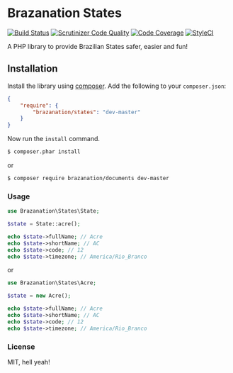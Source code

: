 Brazanation States
=====================

[![Build Status](https://travis-ci.org/brazanation/states.svg?branch=master)](https://travis-ci.org/brazanation/states)
[![Scrutinizer Code Quality](https://scrutinizer-ci.com/g/brazanation/states/badges/quality-score.png?b=master)](https://scrutinizer-ci.com/g/brazanation/states/?branch=master)
[![Code Coverage](https://scrutinizer-ci.com/g/brazanation/states/badges/coverage.png?b=master)](https://scrutinizer-ci.com/g/brazanation/states/?branch=master)
[![StyleCI](https://styleci.io/repos/80746816/shield)](https://styleci.io/repos/80746816)

A PHP library to provide Brazilian States safer, easier and fun!

Installation
------------

Install the library using [composer][1]. Add the following to your `composer.json`:

```json
{
    "require": {
        "brazanation/states": "dev-master"
    }
}
```

Now run the `install` command.

```sh
$ composer.phar install
```

or

```sh
$ composer require brazanation/documents dev-master
```

### Usage

```php
use Brazanation\States\State;

$state = State::acre();

echo $state->fullName; // Acre
echo $state->shortName; // AC
echo $state->code; // 12
echo $state->timezone; // America/Rio_Branco
```

or

```php
use Brazanation\States\Acre;

$state = new Acre();

echo $state->fullName; // Acre
echo $state->shortName; // AC
echo $state->code; // 12
echo $state->timezone; // America/Rio_Branco
```

### License

MIT, hell yeah!

[1]: http://getcomposer.org/
